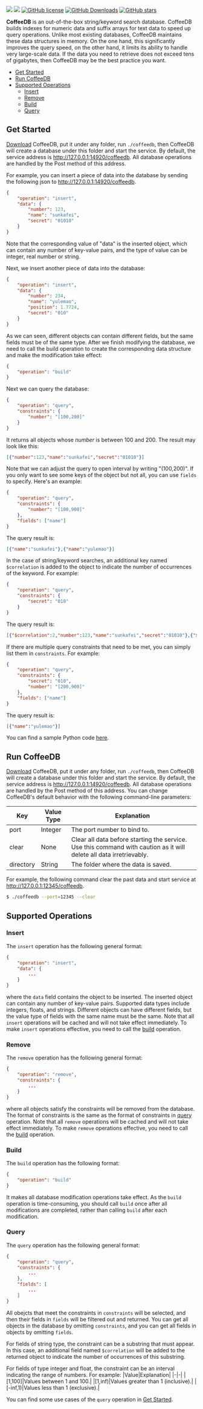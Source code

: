 ![](docs/logo.png)
![](https://github.com/sunkafei/coffeedb/actions/workflows/main.yml/badge.svg?event=push)
[![GitHub license](https://img.shields.io/badge/license-MIT-blue.svg)](https://raw.githubusercontent.com/sunkafei/coffeedb/main/LICENSE.MIT)
[![GitHub Downloads](https://img.shields.io/github/downloads/sunkafei/coffeedb/total)](https://github.com/sunkafei/coffeedb/releases)
[![GitHub stars](https://img.shields.io/github/stars/sunkafei/coffeedb)](https://github.com/sunkafei/coffeedb/stargazers)

**CoffeeDB** is an out-of-the-box string/keyword search database. CoffeeDB builds indexes for numeric data and suffix arrays for text data to speed up query operations. Unlike most existing databases, CoffeeDB maintains these data structures in memory. On the one hand, this significantly improves the query speed, on the other hand, it limits its ability to handle very large-scale data. If the data you need to retrieve does not exceed tens of gigabytes, then CoffeeDB may be the best practice you want.

- [Get Started](#get-started)
- [Run CoffeeDB](#run-coffeedb)
- [Supported Operations](#supported-operations)
  - [Insert](#insert)
  - [Remove](#remove)
  - [Build](#build)
  - [Query](#query)

## Get Started
[Download](https://github.com/sunkafei/coffeedb/releases) CoffeeDB, put it under any folder, run `./coffeedb`, then CoffeeDB will create a database under this folder and start the service. By default, the service address is http://127.0.0.1:14920/coffeedb. All database operations are handled by the Post method of this address.

For example, you can insert a piece of data into the database by sending the following json to http://127.0.0.1:14920/coffeedb.
```json
{
    "operation": "insert",
    "data": {
        "number": 123,
        "name": "sunkafei",
        "secret": "01010"
    }
}
```
Note that the corresponding value of "data" is the inserted object, which can contain any number of key-value pairs, and the type of value can be integer, real number or string.

Next, we insert another piece of data into the database:
```json
{
    "operation": "insert",
    "data": {
        "number": 234,
        "name": "yulemao",
        "position": 1.7724,
        "secret": "010"
    }
}
```
As we can seen, different objects can contain different fields, but the same fields must be of the same type. After we finish modifying the database, we need to call the build operation to create the corresponding data structure and make the modification take effect:
```json
{
    "operation": "build"
}
```
Next we can query the database:
```json
{
    "operation": "query",
    "constraints": {
        "number": "[100,200]"
    }
}
```
It returns all objects whose *number* is between $100$ and $200$. The result may look like this:
```json
[{"number":123,"name":"sunkafei","secret":"01010"}]
```
Note that we can adjust the query to open interval by writing "(100,200)". If you only want to see some keys of the object but not all, you can use `fields` to specify. Here's an example:
```json
{
    "operation": "query",
    "constraints": {
        "number": "[100,900]"
    },
    "fields": ["name"]
}
```
The query result is:
```json
[{"name":"sunkafei"},{"name":"yulemao"}]
```
In the case of string/keyword searches, an additional key named `$correlation` is added to the object to indicate the number of occurrences of the keyword. For example:
```json
{
    "operation": "query",
    "constraints": {
        "secret": "010"
    }
}
```
The query result is:
```json
[{"$correlation":2,"number":123,"name":"sunkafei","secret":"01010"},{"$correlation":1,"number":234,"name":"yulemao","position":1.7724,"secret":"010"}]
```
If there are multiple query constraints that need to be met, you can simply list them in `constraints`. For example:
```json
{
    "operation": "query",
    "constraints": {
        "secret": "010",
        "number": "[200,900]"
    },
    "fields": ["name"]
}
```
The query result is:
```json
[{"name":"yulemao"}]
```
You can find a sample Python code [here](examples/examples.py).

## Run CoffeeDB
[Download](https://github.com/sunkafei/coffeedb/releases) CoffeeDB, put it under any folder, run `./coffeedb`, then CoffeeDB will create a database under this folder and start the service. By default, the service address is http://127.0.0.1:14920/coffeedb. All database operations are handled by the Post method of this address. You can change CoffeeDB's default behavior with the following command-line parameters:

|Key|Value Type|Explanation|
|-|-|-|
|port|Integer|The port number to bind to.|
|clear|None|Clear all data before starting the service. Use this command with caution as it will delete all data irretrievably.|
|directory|String|The folder where the data is saved.|

For example, the following command clear the past data and start service at http://127.0.0.1:12345/coffeedb.
```bash
$ ./coffeedb --port=12345 --clear
```

## Supported Operations
### Insert
The `insert` operation has the following general format:
```json
{
    "operation": "insert",
    "data": {
        ...
    }
}
```
where the `data` field contains the object to be inserted. The inserted object can contain any number of key-value pairs. Supported data types include integers, floats, and strings. Different objects can have different fields, but the value type of fields with the same name must be the same. Note that all `insert` operations will be cached and will not take effect immediately. To make `insert` operations effective, you need to call the [build](#build) operation.

### Remove
The `remove` operation has the following general format:
```json
{
    "operation": "remove",
    "constraints": {
        ...
    }
}
```
where all objects satisfy the constraints will be removed from the database. The format of constraints is the same as the format of constraints in [query](#query) operation. Note that all `remove` operations will be cached and will not take effect immediately. To make `remove` operations effective, you need to call the [build](#build) operation.

### Build
The `build` operation has the following format:
```json
{
    "operation": "build"
}
```
It makes all database modification operations take effect. As the `build` operation is time-consuming, you should call `build` once after all modifications are completed, rather than calling `build` after each modification.

### Query
The `query` operation has the following general format:
```json
{
    "operation": "query",
    "constraints": {
        ...
    },
    "fields": [
        ...
    ]
}
```
All obejcts that meet the constraints in `constraints` will be selected, and then their fields in `fields` will be filtered out and returned. You can get all objects in the database by omitting `constraints`, and you can get all fields in objects by omitting `fields`.

For fields of string type, the constraint can be a substring that must appear. In this case, an additional field named `$correlation` will be added to the returned object to indicate the number of occurrences of this substring.

For fields of type integer and float, the constraint can be an interval indicating the range of numbers. For example:
|Value|Explanation|
|-|-|
|[1,100]|Values between $1$ and $100$.|
|[1,inf)|Values greater than $1$ (inclusive).|
|[-inf,1)|Values less than $1$ (exclusive).|

You can find some use cases of the `query` operation in [Get Started](#get-started).